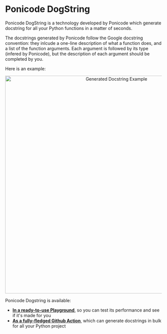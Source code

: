 # Ponicode DogString

Ponicode DogString is a technology developed by Ponicode which generate docstring for all your Python functions in a matter of seconds.

The docstrings generated by Ponicode follow the Google docstring convention: they inlcude a one-line description of what a function does, and a list of the function arguments. Each argument is followed by its type (infered by Ponicode), but the description of each argument should be completed by you.

Here is an example:

<p align="center">
    <img src="dogstring/images/dogstring_action_1.png" alt="Generated Docstring Example" width="700"/>
</p>

Ponicode Dogstring is available:

* [**In a ready-to-use Playground**](dogstring/try-ponicode-dogstring.md), so you can test its performance and see if it's made for you
* [**As a fully-fledged Github Action**](dogstring/use-ponicode-dogstring-action.md), which can generate docstrings in bulk for all your Python project